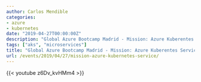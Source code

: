 ```yaml
---
author: Carlos Mendible
categories:
- azure
- kubernetes
date: "2019-04-27T00:00:00Z"
description: "Global Azure Bootcamp Madrid - Mission: Azure Kuberentes Service"
tags: ["aks", "microservices"]
title: "Global Azure Bootcamp Madrid - Mission: Azure Kuberentes Service"
url: /events/2019/04/27/mission-azure-kubernetes-service/
---
```


{{< youtube z6Dv_kvHMm4 >}}